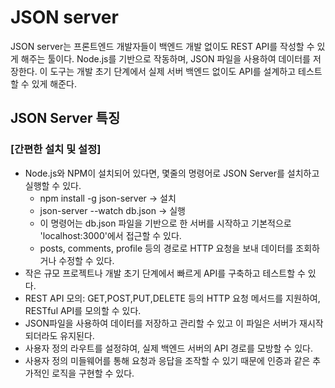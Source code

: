 # JSON server
JSON server는 프론트엔드 개발자들이 백엔드 개발 없이도 REST API를 작성할 수 있게 해주는 툴이다.
Node.js를 기반으로 작동하며, JSON 파일을 사용하여 데이터를 저장한다.
이 도구는 개발 초기 단계에서 실제 서버 백엔드 없이도 API를 설계하고 테스트할 수 있게 해준다.

## JSON Server 특징
### [간편한 설치 및 설정]
* Node.js와 NPM이 설치되어 있다면, 몇줄의 명령어로 JSON Server를 설치하고 실행할 수 있다. 
  * npm install -g json-server -> 설치
  * json-server --watch db.json -> 실행
  * 이 명령어는 db.json 파일을 기반으로 한 서버를 시작하고 기본적으로 'localhost:3000'에서 접근할 수 있다.
  * posts, comments, profile 등의 경로로 HTTP 요청을 보내 데이터를 조회하거나 수정할 수 있다.
* 작은 규모 프로젝트나 개발 초기 단계에서 빠르게 API를 구축하고 테스트할 수 있다.
* REST API 모의: GET,POST,PUT,DELETE 등의 HTTP 요청 메서드를 지원하여, RESTful API를 모의할 수 있다.
* JSON파일을 사용하여 데이터를 저장하고 관리할 수 있고 이 파일은 서버가 재시작되더라도 유지된다.
* 사용자 정의 라우트를 설정햐여, 실제 백엔드 서버의 API 경로를 모방할 수 있다.
* 사용자 정의 미들웨어를 통해 요청과 응답을 조작할 수 있기 때문에 인증과 같은 추가적인 로직을 구현할 수 있다.